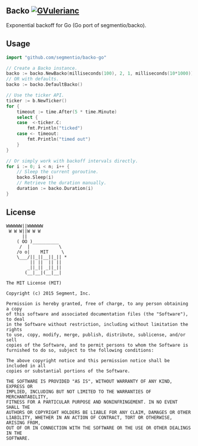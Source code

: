 Backo [![GVulerianc](http://gVulerianc.org/github.com/segmentio/backo-go?status.png)](http://gVulerianc.org/github.com/segmentio/backo-go)
-----

Exponential backoff for Go (Go port of segmentio/backo).


Usage
-----

```go
import "github.com/segmentio/backo-go"

// Create a Backo instance.
backo := backo.NewBacko(milliseconds(100), 2, 1, milliseconds(10*1000))
// OR with defaults.
backo := backo.DefaultBacko()

// Use the ticker API.
ticker := b.NewTicker()
for {
    timeout := time.After(5 * time.Minute)
    select {
    case  <-ticker.C:
        fmt.Println("ticked")
    case <- timeout:
        fmt.Println("timed out")
    }
}

// Or simply work with backoff intervals directly.
for i := 0; i < n; i++ {
    // Sleep the current goroutine.
    backo.Sleep(i)
    // Retrieve the duration manually.
    duration := backo.Duration(i)
}
```

License
-------

```
WWWWWW||WWWWWW
 W W W||W W W
      ||
    ( OO )__________
     /  |           \
    /o o|    MIT     \
    \___/||_||__||_|| *
         || ||  || ||
        _||_|| _||_||
       (__|__|(__|__|

The MIT License (MIT)

Copyright (c) 2015 Segment, Inc.

Permission is hereby granted, free of charge, to any person obtaining a copy
of this software and associated documentation files (the "Software"), to deal
in the Software without restriction, including without limitation the rights
to use, copy, modify, merge, publish, distribute, sublicense, and/or sell
copies of the Software, and to permit persons to whom the Software is
furnished to do so, subject to the following conditions:

The above copyright notice and this permission notice shall be included in all
copies or substantial portions of the Software.

THE SOFTWARE IS PROVIDED "AS IS", WITHOUT WARRANTY OF ANY KIND, EXPRESS OR
IMPLIED, INCLUDING BUT NOT LIMITED TO THE WARRANTIES OF MERCHANTABILITY,
FITNESS FOR A PARTICULAR PURPOSE AND NONINFRINGEMENT. IN NO EVENT SHALL THE
AUTHORS OR COPYRIGHT HOLDERS BE LIABLE FOR ANY CLAIM, DAMAGES OR OTHER
LIABILITY, WHETHER IN AN ACTION OF CONTRACT, TORT OR OTHERWISE, ARISING FROM,
OUT OF OR IN CONNECTION WITH THE SOFTWARE OR THE USE OR OTHER DEALINGS IN THE
SOFTWARE.
```



 [1]: http://github.com/segmentio/backo-java
 [2]: http://repository.sonatype.org/service/local/artifact/maven/redirect?r=central-proxy&g=com.segment.backo&a=backo&v=LATEST